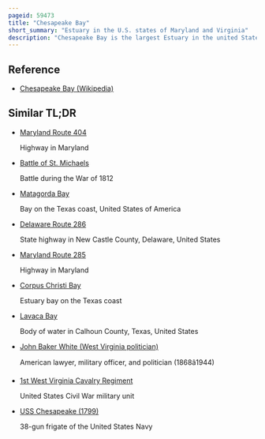 ```yaml
---
pageid: 59473
title: "Chesapeake Bay"
short_summary: "Estuary in the U.S. states of Maryland and Virginia"
description: "Chesapeake Bay is the largest Estuary in the united States. The Bay is located in the mid-atlantic Region and is primarily separated from the atlantic Ocean by the Delmarva Peninsula including Portions of the eastern Shore of Maryland the eastern Shore of Virginia and Delaware. The Mouth of the Bay at its southern Point is between Cape Henry and Cape Charles. The Chesapeake Bay is a very important Feature for the Ecology and Economy of these two States as well as Others surrounding its watershed in northern Maryland and the southern Part in Virginia. More than 150 major Rivers and Streams flow into the 64299 square mile Drainage Basin which includes Parts of six States virginia delaware maryland new York and west Virginia and all of Washington Dc. C."
---
```


## Reference

- [Chesapeake Bay (Wikipedia)](https://en.wikipedia.org/?curid=59473)

## Similar TL;DR

- [Maryland Route 404](/tldr/en/maryland-route-404)

  Highway in Maryland

- [Battle of St. Michaels](/tldr/en/battle-of-st-michaels)

  Battle during the War of 1812

- [Matagorda Bay](/tldr/en/matagorda-bay)

  Bay on the Texas coast, United States of America

- [Delaware Route 286](/tldr/en/delaware-route-286)

  State highway in New Castle County, Delaware, United States

- [Maryland Route 285](/tldr/en/maryland-route-285)

  Highway in Maryland

- [Corpus Christi Bay](/tldr/en/corpus-christi-bay)

  Estuary bay on the Texas coast

- [Lavaca Bay](/tldr/en/lavaca-bay)

  Body of water in Calhoun County, Texas, United States

- [John Baker White (West Virginia politician)](/tldr/en/john-baker-white-west-virginia-politician)

  American lawyer, military officer, and politician (1868â1944)

- [1st West Virginia Cavalry Regiment](/tldr/en/1st-west-virginia-cavalry-regiment)

  United States Civil War military unit

- [USS Chesapeake (1799)](/tldr/en/uss-chesapeake-1799)

  38-gun frigate of the United States Navy
